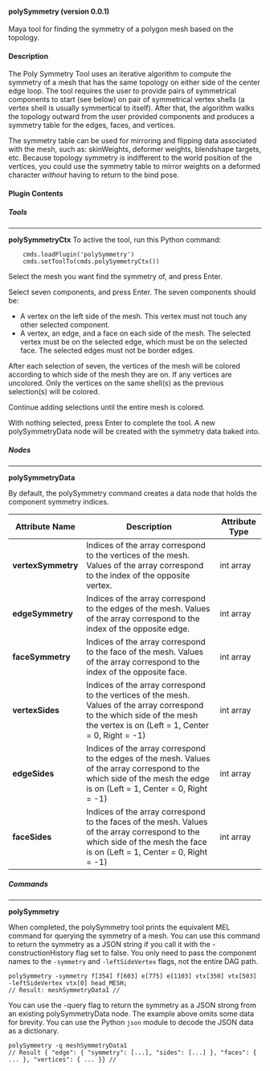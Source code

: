 #### polySymmetry (version 0.0.1)
Maya tool for finding the symmetry of a polygon mesh based on the topology.

#### Description
The Poly Symmetry Tool uses an iterative algorithm to compute the symmetry of a mesh that has the same topology on either side of the center edge loop. The tool requires the user to provide pairs of symmetrical components to start (see below) on pair of symmetrical vertex shells (a vertex shell is usually symmertical to itself). After that, the algorithm walks the topology outward from the user provided components and produces a symmetry table for the edges, faces, and vertices.

The symmetry table can be used for mirroring and flipping data associated with the mesh, such as: skinWeights, deformer weights, blendshape targets, etc. Because topology symmetry is indifferent to the world position of the vertices, you could use the symmetry table to mirror weights on a deformed character *without* having to return to the bind pose.

#### Plugin Contents

##### Tools
------------
**polySymmetryCtx**
To active the tool, run this Python command: 
```
    cmds.loadPlugin('polySymmetry')
    cmds.setToolTo(cmds.polySymmetryCtx())
```

Select the mesh you want find the symmetry of, and press Enter.

Select seven components, and press Enter. The seven components should be:
  * A vertex on the left side of the mesh. This vertex must not touch any other selected component.
  * A vertex, an edge, and a face on each side of the mesh. 
    The selected vertex must be on the selected edge, which must be on the 
    selected face. The selected edges must not be border edges.

After each selection of seven, the vertices of the mesh will be colored 
according to which side of the mesh they are on. If any vertices are 
uncolored. Only the vertices on the same shell(s) as the previous 
selection(s) will be colored.

Continue adding selections until the entire mesh is colored.

With nothing selected, press Enter to complete the tool. A new 
polySymmetryData node will be created with the symmetry data baked into.
    
##### Nodes
------------
**polySymmetryData**
  
  By default, the polySymmetry command creates a data node that holds the component symmetry indices.

  Attribute Name | Description | Attribute Type 
  -------------- | -------------- | --------------
  **vertexSymmetry** | Indices of the array correspond to the vertices of the mesh. Values of the array correspond to the index of the opposite vertex. | int array   
  **edgeSymmetry** | Indices of the array correspond to the edges of the mesh. Values of the array correspond to the index of the opposite edge. | int array   
  **faceSymmetry** | Indices of the array correspond to the face of the mesh. Values of the array correspond to the index of the opposite face. | int array  
  **vertexSides** | Indices of the array correspond to the vertices of the mesh. Values of the array correspond to the which side of the mesh the vertex is on (Left = 1, Center = 0, Right = -1) | int array
  **edgeSides** | Indices of the array correspond to the edges of the mesh. Values of the array correspond to the which side of the mesh the edge is on (Left = 1, Center = 0, Right = -1) | int array 
  **faceSides** | Indices of the array correspond to the faces of the mesh. Values of the array correspond to the which side of the mesh the face is on (Left = 1, Center = 0, Right = -1) | int array
  
##### Commands
------------
**polySymmetry**
    
When completed, the polySymmetry tool prints the equivalent MEL command for querying the symmetry of a mesh. 
You can use this command to return the symmetry as a JSON string if you call it with the -constructionHistory flag set to false. You only need to pass the component names to the `-symmetry` and `-leftSideVertex` flags, not the entire DAG path.

```
polySymmetry -symmetry f[354] f[603] e[775] e[1103] vtx[350] vtx[503] -leftSideVertex vtx[0] head_MESH;
// Result: meshSymmetryData1 // 
```

You can use the -query flag to return the symmetry as a JSON strong from an existing polySymmetryData node. The example above omits some data for brevity. You can use the Python `json` module to decode the JSON data as a dictionary.

```
polySymmetry -q meshSymmetryData1
// Result { "edge": { "symmetry": [...], "sides": [...] }, "faces": { ... }, "vertices": { ... }} //
```
